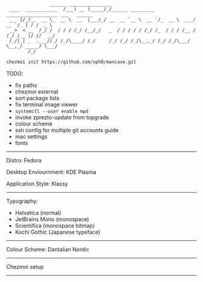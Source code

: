 ```
                ______ ________________                                                   
 ____  ____________  /___( __ )_____/_/______ _________ ___________________ ___   ______  
 __  |/_/__  __ \_  __ \  __  |___/_/ __  __ `__ \  __ `/_  __ \  ___/  __ `/_ | / /  _ \ 
 __>  < __  /_/ /  / / / /_/ /__/_/   _  / / / / / /_/ /_  / / / /__ / /_/ /__ |/ //  __/ 
 /_/|_| _  .___//_/ /_/\____/ /_/     /_/ /_/ /_/\__,_/ /_/ /_/\___/ \__,_/ _____/ \___/  
        /_/                                                                               
```

```bash
chezmoi init https://github.com/xph8/mancave.git
```

TODO:
- fix paths
- chezmoi external
- sort package lists
- fix terminal image viewer
- `systemctl --user enable mpd`
- invoke zprezto-update from topgrade
- colour scheme
- ssh config for multiple git accounts guide
- mac settings
- fonts

* * *

Distro: Fedora

Desktop Enviournment: KDE Plasma

Application Style: Klassy

* * *

Typography:
- Helvetica (normal)
- JetBrains Mono (monospace)
- Scientifica (monospace bitmap)
- Kochi Gothic (Japanese typeface)

* * *

Colour Scheme: Dantalian Nordic

* * *

Chezmoi setup

* * *
